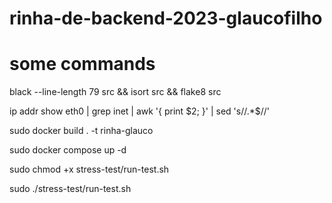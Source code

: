 # rinha-de-backend-2023-glaucofilho



# some commands
black --line-length 79 src && isort src && flake8 src

ip addr show eth0 | grep inet | awk '{ print $2; }' | sed 's/\/.*$//'

sudo docker build . -t rinha-glauco

sudo docker compose up -d

sudo chmod +x stress-test/run-test.sh 

sudo ./stress-test/run-test.sh 
